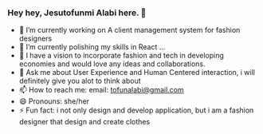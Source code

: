 ### Hey hey, Jesutofunmi Alabi here.  👋



- 🔭 I’m currently working on A client management system for fashion designers 
- 🌱 I’m currently polishing my skills in React  ...
- 👯 I have a vision to incorporate fashion and tech in developing economies  and would love any ideas and collaborations. 
- 💬 Ask me about User Experience and Human Centered interaction, i will definitely give you alot to think about 
- 📫 How to reach me: email: tofunalabi@gmail.com
- 😄 Pronouns: she/her
- ⚡ Fun fact: i not only design and develop application, but i am a fashion designer that design and create clothes 

